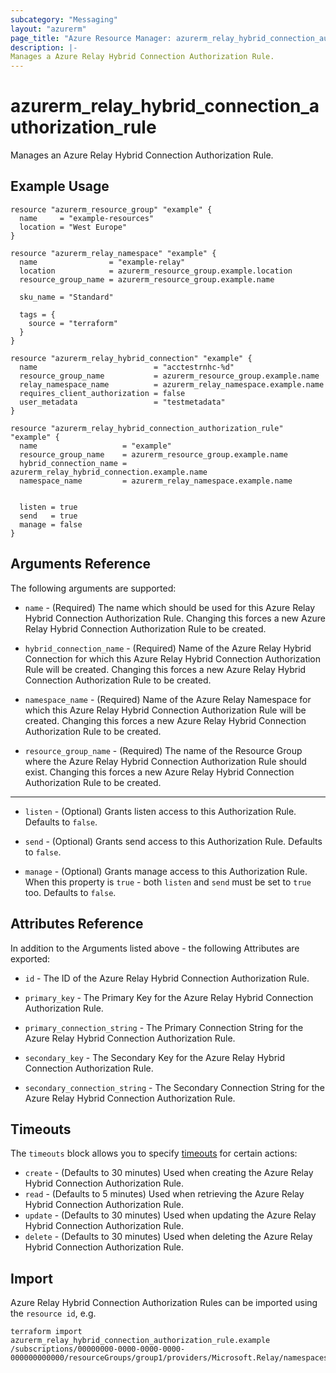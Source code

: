 ```yaml
---
subcategory: "Messaging"
layout: "azurerm"
page_title: "Azure Resource Manager: azurerm_relay_hybrid_connection_authorization_rule"
description: |-
Manages a Azure Relay Hybrid Connection Authorization Rule.
---
```


# azurerm_relay_hybrid_connection_authorization_rule

Manages an Azure Relay Hybrid Connection Authorization Rule.

## Example Usage

```hcl
resource "azurerm_resource_group" "example" {
  name     = "example-resources"
  location = "West Europe"
}

resource "azurerm_relay_namespace" "example" {
  name                = "example-relay"
  location            = azurerm_resource_group.example.location
  resource_group_name = azurerm_resource_group.example.name

  sku_name = "Standard"

  tags = {
    source = "terraform"
  }
}

resource "azurerm_relay_hybrid_connection" "example" {
  name                          = "acctestrnhc-%d"
  resource_group_name           = azurerm_resource_group.example.name
  relay_namespace_name          = azurerm_relay_namespace.example.name
  requires_client_authorization = false
  user_metadata                 = "testmetadata"
}

resource "azurerm_relay_hybrid_connection_authorization_rule" "example" {
  name                   = "example"
  resource_group_name    = azurerm_resource_group.example.name
  hybrid_connection_name = azurerm_relay_hybrid_connection.example.name
  namespace_name         = azurerm_relay_namespace.example.name


  listen = true
  send   = true
  manage = false
}
```

## Arguments Reference

The following arguments are supported:

* `name` - (Required) The name which should be used for this Azure Relay Hybrid Connection Authorization Rule. Changing this forces a new Azure Relay Hybrid Connection Authorization Rule to be created.

* `hybrid_connection_name` - (Required) Name of the Azure Relay Hybrid Connection for which this Azure Relay Hybrid Connection Authorization Rule will be created. Changing this forces a new Azure Relay Hybrid Connection Authorization Rule to be created.

* `namespace_name` - (Required) Name of the Azure Relay Namespace for which this Azure Relay Hybrid Connection Authorization Rule will be created. Changing this forces a new Azure Relay Hybrid Connection Authorization Rule to be created.

* `resource_group_name` - (Required) The name of the Resource Group where the Azure Relay Hybrid Connection Authorization Rule should exist. Changing this forces a new Azure Relay Hybrid Connection Authorization Rule to be created.

---

* `listen` - (Optional) Grants listen access to this Authorization Rule. Defaults to `false`.

* `send` - (Optional) Grants send access to this Authorization Rule. Defaults to `false`.

* `manage` - (Optional) Grants manage access to this Authorization Rule. When this property is `true` - both `listen` and `send` must be set to `true` too. Defaults to `false`.

## Attributes Reference

In addition to the Arguments listed above - the following Attributes are exported:

* `id` - The ID of the Azure Relay Hybrid Connection Authorization Rule.

* `primary_key` - The Primary Key for the Azure Relay Hybrid Connection Authorization Rule.

* `primary_connection_string` - The Primary Connection String for the Azure Relay Hybrid Connection Authorization Rule.

* `secondary_key` - The Secondary Key for the Azure Relay Hybrid Connection Authorization Rule.

* `secondary_connection_string` - The Secondary Connection String for the Azure Relay Hybrid Connection Authorization Rule.

## Timeouts

The `timeouts` block allows you to specify [timeouts](https://www.terraform.io/docs/configuration/resources.html#timeouts) for certain actions:

* `create` - (Defaults to 30 minutes) Used when creating the Azure Relay Hybrid Connection Authorization Rule.
* `read` - (Defaults to 5 minutes) Used when retrieving the Azure Relay Hybrid Connection Authorization Rule.
* `update` - (Defaults to 30 minutes) Used when updating the Azure Relay Hybrid Connection Authorization Rule.
* `delete` - (Defaults to 30 minutes) Used when deleting the Azure Relay Hybrid Connection Authorization Rule.

## Import

Azure Relay Hybrid Connection Authorization Rules can be imported using the `resource id`, e.g.

```shell
terraform import azurerm_relay_hybrid_connection_authorization_rule.example /subscriptions/00000000-0000-0000-0000-000000000000/resourceGroups/group1/providers/Microsoft.Relay/namespaces/namespace1/authorizationRules/rule1
```
